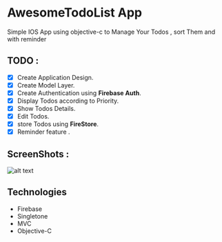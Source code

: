 # AwesomeTodoList App
Simple IOS App using objective-c to Manage Your Todos , sort Them and with reminder
## TODO :
- [X] Create Application Design.
- [X] Create Model Layer.
- [X] Create Authentication using **Firebase Auth**.
- [X] Display Todos according to Priority.
- [X] Show Todos Details.
- [X] Edit Todos.
- [X] store Todos using **FireStore**.
- [X] Reminder feature .

## ScreenShots :
![alt text](https://github.com/bavly19/AwesomTodoList/blob/bavly/screenshots/1.jpeg)

## Technologies
* Firebase
* Singletone
* MVC
* Objective-C

